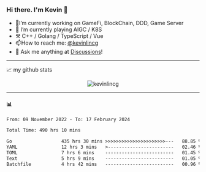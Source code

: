 ### Hi there. I'm Kevin 👋

- 🔭I’m currently working on GameFi, BlockChain, DDD, Game Server
- 🌱 I’m currently playing AIGC / K8S
-   :hammer_and_pick: C++ / Golang / TypeScript / Vue
- 📫How to reach me: [@kevinlincg](https://twitter.com/kevinlincg) 
-   :thought_balloon: Ask me anything at [Discussions](https://github.com/kevinlincg/kevinlincg/discussions/new)!

---

📈 my github stats

<p align="center"> <img src="https://github-readme-stats-ouuan.vercel.app/api?username=kevinlincg&theme=dark&show_icons=true&count_private=true" alt="kevinlincg" />

---

#### :bar_chart: 

<!--START_SECTION:waka-->

```txt
From: 09 November 2022 - To: 17 February 2024

Total Time: 490 hrs 10 mins

Go                  435 hrs 30 mins >>>>>>>>>>>>>>>>>>>>>>---   88.85 %
YAML                12 hrs 3 mins   >------------------------   02.46 %
TOML                7 hrs 6 mins    -------------------------   01.45 %
Text                5 hrs 9 mins    -------------------------   01.05 %
Batchfile           4 hrs 42 mins   -------------------------   00.96 %
```

<!--END_SECTION:waka-->
